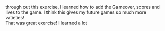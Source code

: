 through out this exercise, I learned how to add the Gameover, scores and lives to the game.  I think this gives my future games so much more vatieties!  
That was great exercise! I learned a lot
